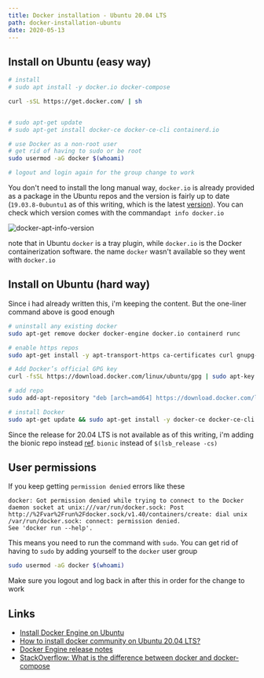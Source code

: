 ```yaml
---
title: Docker installation - Ubuntu 20.04 LTS
path: docker-installation-ubuntu
date: 2020-05-13
---
```


## Install on Ubuntu (easy way)

```bash
# install
# sudo apt install -y docker.io docker-compose

curl -sSL https://get.docker.com/ | sh


# sudo apt-get update
# sudo apt-get install docker-ce docker-ce-cli containerd.io

# use Docker as a non-root user
# get rid of having to sudo or be root
sudo usermod -aG docker $(whoami)

# logout and login again for the group change to work
```

You don't need to install the long manual way, `docker.io` is already provided as a package in the Ubuntu repos and the version is fairly up to date (`19.03.8-0ubuntu1` as of this writing, which is the latest [version](https://docs.docker.com/engine/release-notes/)). You can check which version comes with the command`apt info docker.io`

![docker-apt-info-version](../images/docker-apt-info-version.png)

note that in Ubuntu `docker` is a tray plugin, while `docker.io` is the Docker containerization software. the name `docker` wasn't available so they went with `docker.io`

## Install on Ubuntu (hard way)

Since i had already written this, i'm keeping the content. But the one-liner command above is good enough

```bash
# uninstall any existing docker
sudo apt-get remove docker docker-engine docker.io containerd runc

# enable https repos
sudo apt-get install -y apt-transport-https ca-certificates curl gnupg-agent software-properties-common

# Add Docker’s official GPG key
curl -fsSL https://download.docker.com/linux/ubuntu/gpg | sudo apt-key add -

# add repo
sudo add-apt-repository "deb [arch=amd64] https://download.docker.com/linux/ubuntu bionic stable"

# install Docker
sudo apt-get update && sudo apt-get install -y docker-ce docker-ce-cli containerd.io
```

Since the release for 20.04 LTS is not available as of this writing, i'm adding the bionic repo instead [ref](https://askubuntu.com/a/1230190). `bionic` instead of `$(lsb_release -cs)`

## User permissions

If you keep getting `permission denied` errors like these

```
docker: Got permission denied while trying to connect to the Docker daemon socket at unix:///var/run/docker.sock: Post http://%2Fvar%2Frun%2Fdocker.sock/v1.40/containers/create: dial unix /var/run/docker.sock: connect: permission denied.
See 'docker run --help'.
```

This means you need to run the command with `sudo`. You can get rid of having to `sudo` by adding yourself to the `docker` user group

```bash
sudo usermod -aG docker $(whoami)
```

Make sure you logout and log back in after this in order for the change to work

## Links

- [Install Docker Engine on Ubuntu](https://docs.docker.com/engine/install/ubuntu/)
- [How to install docker community on Ubuntu 20.04 LTS?](https://askubuntu.com/questions/1230189/how-to-install-docker-community-on-ubuntu-20-04-lts)
- [Docker Engine release notes](https://docs.docker.com/engine/release-notes/)
- [StackOverflow: What is the difference between docker and docker-compose](https://stackoverflow.com/a/37966689)
